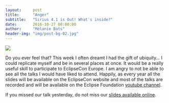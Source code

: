 ```yaml
---
layout:     post
title:      "Anger"
subtitle:   "Sirius 4.1 is Out! What's inside?"
date:       2016-10-27 08:00:00
author:     "Mélanie Bats"
header-img: "img/post-bg-02.jpg"
---
```


![](https://lh5.googleusercontent.com/i-BbA6KpaRVD8UnMMUT6OtGUdDJO7ZyRe-lz-Ck0Bn8n1Gf7zR7m516l9UYGDteWGPboc8KDH3bkfqZgXKhO9KqFXApNZco_LjfjEy4kKPaRg5vf44MifWSusoSdaSWyVEvhY0cu)

Do you ever feel that? This week I often dreamt I had the gift of ubiquity… I could replicate myself and be in several places at once. It would be a really useful skill to participate to EclipseCon Europe. I am angry to not be able to see all the talks I would have liked to attend. Happily, as every year all the slides will be available on the EclipseCon website and most of the talks are recorded and will be available on the Eclipse Foundation [youtube channel](https://www.youtube.com/user/EclipseFdn).

If you missed our talk yesterday, do not miss our [slides available online](https://www.eclipsecon.org/europe2016/session/sirius-41-let-me-sirius-you).